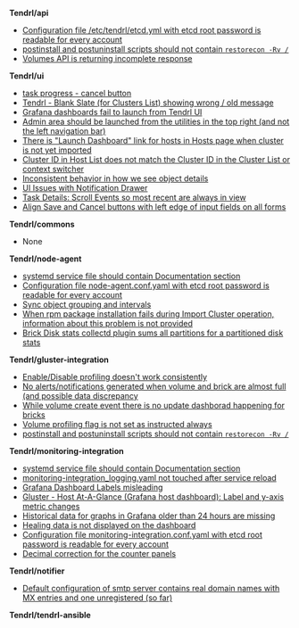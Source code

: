 **Tendrl/api**

* [Configuration file /etc/tendrl/etcd.yml with etcd root password is readable for every account](https://github.com/Tendrl/api/issues/293)
* [postinstall and postuninstall scripts should not contain `restorecon -Rv /`](https://github.com/Tendrl/api/issues/291)
* [Volumes API is returning incomplete response](https://github.com/Tendrl/api/issues/289)

**Tendrl/ui**
* [task progress - cancel button](https://github.com/Tendrl/ui/issues/589)
* [Tendrl - Blank Slate (for Clusters List) showing wrong / old message](https://github.com/Tendrl/ui/issues/590)
* [Grafana dashboards fail to launch from Tendrl UI](https://github.com/Tendrl/ui/issues/623)
* [Admin area should be launched from the utilities in the top right (and not the left navigation bar)](https://github.com/Tendrl/ui/issues/628)
* [There is "Launch Dashboard" link for hosts in Hosts page when cluster is not yet imported](https://github.com/Tendrl/ui/issues/610)
* [Cluster ID in Host List does not match the Cluster ID in the Cluster List or context switcher](https://github.com/Tendrl/ui/issues/622)
* [Inconsistent behavior in how we see object details](https://github.com/Tendrl/ui/issues/627)
* [UI Issues with Notification Drawer](https://github.com/Tendrl/ui/issues/629)
* [Task Details: Scroll Events so most recent are always in view](https://github.com/Tendrl/ui/issues/630)
* [Align Save and Cancel buttons with left edge of input fields on all forms](https://github.com/Tendrl/ui/issues/631)

**Tendrl/commons**
* None

**Tendrl/node-agent**
* [systemd service file should contain Documentation section](https://github.com/Tendrl/node-agent/issues/613)
* [Configuration file node-agent.conf.yaml with etcd root password is readable for every account](https://github.com/Tendrl/node-agent/issues/625)
* [Sync object grouping and intervals](https://github.com/Tendrl/node-agent/issues/626)
* [When rpm package installation fails during Import Cluster operation, information about this problem is not provided](https://github.com/Tendrl/node-agent/issues/627)
* [Brick Disk stats collectd plugin sums all partitions for a partitioned disk stats](https://github.com/Tendrl/node-agent/issues/628)

**Tendrl/gluster-integration**
* [Enable/Disable profiling doesn't work consistently](https://github.com/Tendrl/gluster-integration/issues/405)
* [No alerts/notifications generated when volume and brick are almost full (and possible data discrepancy](https://github.com/Tendrl/gluster-integration/issues/412)
* [While volume create event there is no update dashborad happening for bricks](https://github.com/Tendrl/gluster-integration/issues/416)
* [Volume profiling flag is not set as instructed always](https://github.com/Tendrl/gluster-integration/issues/418)
* [ postinstall and postuninstall scripts should not contain `restorecon -Rv /`](https://github.com/Tendrl/gluster-integration/issues/424)

**Tendrl/monitoring-integration**
* [systemd service file should contain Documentation section](https://github.com/Tendrl/monitoring-integration/issues/77)
* [monitoring-integration_logging.yaml not touched after service reload](https://github.com/Tendrl/monitoring-integration/issues/78)
* [Grafana Dashboard Labels misleading](https://github.com/Tendrl/monitoring-integration/issues/79)
* [Gluster - Host At-A-Glance (Grafana host dashboard): Label and y-axis metric changes](https://github.com/Tendrl/monitoring-integration/issues/91)
* [Historical data for graphs in Grafana older than 24 hours are missing](https://github.com/Tendrl/monitoring-integration/issues/95)
* [Healing data is not displayed on the dashboard](https://github.com/Tendrl/monitoring-integration/issues/120)
* [Configuration file monitoring-integration.conf.yaml with etcd root password is readable for every account](https://github.com/Tendrl/monitoring-integration/issues/125)
* [Decimal correction for the counter panels](https://github.com/Tendrl/monitoring-integration/issues/130)

**Tendrl/notifier**
* [Default configuration of smtp server contains real domain names with MX entries and one unregistered (so far)](https://github.com/Tendrl/notifier/issues/115)

**Tendrl/tendrl-ansible**